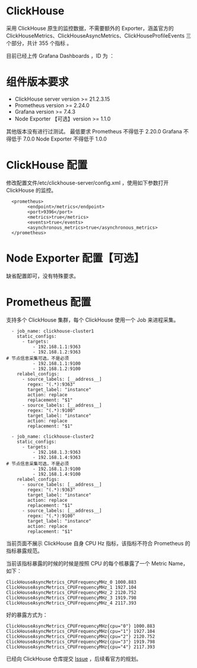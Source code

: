 # ClickHouse

采用 ClickHouse 原生的监控数据，不需要额外的 Exporter，涵盖官方的 ClickHouseMetrics、ClickHouseAsyncMetrics、ClickHouseProfileEvents 三个部分，共计 355 个指标 。

目前已经上传 Grafana Dashboards ，ID 为 ：

# 组件版本要求

* ClickHouse server version >=  21.2.3.15 
* Prometheus version >= 2.24.0
* Grafana version >= 7.4.3
* Node Exporter 【可选】version >= 1.1.0

其他版本没有进行过测试。
最低要求
Prometheus 不得低于 2.20.0 
Grafana 不得低于 7.0.0
Node Exporter 不得低于 1.0.0

# ClickHouse 配置
修改配置文件/etc/clickhouse-server/config.xml ，使用如下参数打开 ClickHouse 的监控。

```
  <prometheus>
        <endpoint>/metrics</endpoint>
        <port>9396</port>
        <metrics>true</metrics>
        <events>true</events>
        <asynchronous_metrics>true</asynchronous_metrics>
  </prometheus>
```

# Node Exporter 配置【可选】

缺省配置即可，没有特殊要求。

# Prometheus 配置

支持多个 ClickHouse 集群，每个 ClickHouse 使用一个 Job 来进程采集。

```
  - job_name: clickhouse-cluster1
    static_configs:
      - targets: 
          - 192.168.1.1:9363
          - 192.168.1.2:9363
# 节点信息采集可选，不是必须
          - 192.168.1.1:9100
          - 192.168.1.2:9100
    relabel_configs:
      - source_labels: [__address__]
        regex: "(.*):9363"
        target_label: "instance"
        action: replace
        replacement: "$1"
      - source_labels: [__address__]
        regex: "(.*):9100"
        target_label: "instance"
        action: replace
        replacement: "$1"

  - job_name: clickhouse-cluster2
    static_configs:
      - targets: 
          - 192.168.1.3:9363
          - 192.168.1.4:9363
# 节点信息采集可选，不是必须
          - 192.168.1.3:9100
          - 192.168.1.4:9100
    relabel_configs:
      - source_labels: [__address__]
        regex: "(.*):9363"
        target_label: "instance"
        action: replace
        replacement: "$1"
      - source_labels: [__address__]
        regex: "(.*):9100"
        target_label: "instance"
        action: replace
        replacement: "$1"
```

当前页面不展示 ClickHouse 自身 CPU Hz 指标，该指标不符合 Prometheus 的指标暴露规范。

当前该指标暴露的时候的时候是按照 CPU 的每个核暴露了一个 Metric Name，如下：

```
ClickHouseAsyncMetrics_CPUFrequencyMHz_0 1000.883
ClickHouseAsyncMetrics_CPUFrequencyMHz_1 1927.104
ClickHouseAsyncMetrics_CPUFrequencyMHz_2 2120.752
ClickHouseAsyncMetrics_CPUFrequencyMHz_3 1919.798
ClickHouseAsyncMetrics_CPUFrequencyMHz_4 2117.393
```

好的暴露方式为：

```
ClickHouseAsyncMetrics_CPUFrequencyMHz{cpu="0"} 1000.883
ClickHouseAsyncMetrics_CPUFrequencyMHz{cpu="1"} 1927.104
ClickHouseAsyncMetrics_CPUFrequencyMHz{cpu="2"} 2120.752
ClickHouseAsyncMetrics_CPUFrequencyMHz{cpu="3"} 1919.798
ClickHouseAsyncMetrics_CPUFrequencyMHz{cpu="4"} 2117.393
```

已经向 ClickHouse 仓库提交 [Issue]() ，后续看官方的规划。